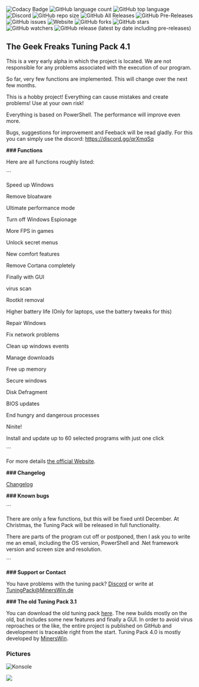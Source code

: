 ![Codacy Badge](https://api.codacy.com/project/badge/Grade/60890a1330904eb98e6e9fb7c3c8b943) ![GitHub language count](https://img.shields.io/github/languages/count/minerswin/tgf-tuning-pack-4.0) ![GitHub top language](https://img.shields.io/github/languages/top/minerswin/tgf-tuning-pack-4.0) ![Discord](https://img.shields.io/discord/397127284114325504) ![GitHub repo size](https://img.shields.io/github/repo-size/minerswin/tgf-tuning-pack-4.0) ![GitHub All Releases](https://img.shields.io/github/downloads/minerswin/tgf-tuning-pack-4.0/total) ![GitHub Pre-Releases](https://img.shields.io/github/downloads-pre/minerswin/tgf-tuning-pack-4.0/latest/total) ![GitHub issues](https://img.shields.io/github/issues-raw/minerswin/tgf-tuning-pack-4.0) ![Website](https://img.shields.io/website?down_color=lightgrey&down_message=Offline&up_color=blue&up_message=Online&url=https%3A%2F%2Ftuning-pack.de) ![GitHub forks](https://img.shields.io/github/forks/minerswin/tgf-tuning-pack-4.0?style=social) ![GitHub stars](https://img.shields.io/github/stars/minerswin/tgf-tuning-pack-4.0?style=social) ![GitHub watchers](https://img.shields.io/github/watchers/minerswin/tgf-tuning-pack-4.0?style=social) ![GitHub release (latest by date including pre-releases)](https://img.shields.io/github/v/release/minerswin/tgf-tuning-pack-4.0?include_prereleases)
## The Geek Freaks Tuning Pack 4.1



This is a very early alpha in which the project is located. We are not responsible for any problems associated with the execution of our program.

So far, very few functions are implemented. This will change over the next few months.

This is a hobby project! Everything can cause mistakes and create problems! Use at your own risk!

Everything is based on PowerShell. The performance will improve even more.

Bugs, suggestions for improvement and Feeback will be read gladly. For this you can simply use the discord: https://discord.gg/qrXmqSq



**### Functions**



Here are all functions roughly listed:



\```

Speed up Windows

Remove bloatware

Ultimate performance mode

Turn off Windows Espionage

More FPS in games

Unlock secret menus

New comfort features

Remove Cortana completely

Finally with GUI

virus scan

Rootkit removal

Higher battery life (Only for laptops, use the battery tweaks for this)

Repair Windows

Fix network problems

Clean up windows events

Manage downloads

Free up memory

Secure windows

Disk Defragment

BIOS updates

End hungry and dangerous processes

Ninite!

Install and update up to 60 selected programs with just one click

\```



For more details [the official Website](https://tuning-pack.de).



**### Changelog**



[Changelog](https://github.com/MinersWin/TGF-Tuning-Pack-4.0/wiki/Changelog)



**### Known bugs**



\```

There are only a few functions, but this will be fixed until December. At Christmas, the Tuning Pack will be released in full functionality.

There are parts of the program cut off or postponed, then I ask you to write me an email, including the OS version, PowerShell and .Net framework version and screen size and resolution.

\```



**### Support or Contact**



You have problems with the tuning pack? [Discord](https://discord.gg/qrXmqSq) or write at TuningPack@MinersWin.de



**### The old Tuning Pack 3.1**



You can download the old tuning pack [here](https://thegeekfreaks.de/download/the-geek-freaks-tuning-pack-3-1/). The new builds mostly on the old, but includes some new features and finally a GUI. In order to avoid virus reproaches or the like, the entire project is published on GitHub and development is traceable right from the start. Tuning Pack 4.0 is mostly developed by [MinersWin](https://www.youtube.com/minerswin).



### Pictures

![Konsole](https://cdn.discordapp.com/attachments/662764516928520201/663136399309930509/SPOILER_Konsole.png)

![](https://cdn.discordapp.com/attachments/662764516928520201/663136474211942401/SPOILER_Oberflache.PNG)





